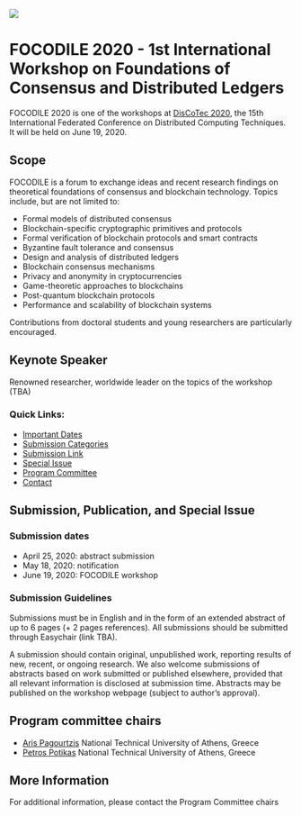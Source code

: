 [![](https://www.discotec.org/2020/discotec2020-banner.jpeg)](https://www.discotec.org/2020/)

# FOCODILE 2020 - 1st International Workshop on Foundations of Consensus and Distributed Ledgers


FOCODILE 2020 is one of the workshops at [DisCoTec 2020](https://www.discotec.org/2020/), the 15th International Federated Conference on Distributed Computing Techniques. It will be held on June 19, 2020.

## Scope
FOCODILE is a forum to exchange ideas and recent research findings on theoretical foundations of consensus and blockchain technology. Topics include, but are not limited to:

* Formal models of distributed consensus
* Blockchain-specific cryptographic primitives and protocols
* Formal verification of blockchain protocols and smart contracts
* Byzantine fault tolerance and consensus
* Design and analysis of distributed ledgers
* Blockchain consensus mechanisms 
* Privacy and anonymity in cryptocurrencies
* Game-theoretic approaches to blockchains
* Post-quantum blockchain protocols 
* Performance and scalability of blockchain systems


Contributions from doctoral students and young researchers are particularly encouraged.

## Keynote Speaker
Renowned researcher, worldwide leader on the topics of the workshop (TBA)



### Quick Links:
* [Important Dates](https://www.discotec.org/2020/#important-dates)
* [Submission Categories](#submission-categories)
* [Submission Link](#submission-link)
* [Special Issue](#special-issue)
* [Program Committee](#program-committee-chairs)
* [Contact](#more-information)



## Submission, Publication, and Special Issue

### Submission dates
* April 25, 2020: abstract submission
* May 18, 2020: notification
* June 19, 2020: FOCODILE workshop


### Submission Guidelines
Submissions must be in English and in the form of an extended abstract of up to 6 pages (+ 2 pages references). All submissions should be submitted through Easychair (link TBA).

A submission should contain original, unpublished work, reporting results of new, recent, or ongoing research. We also welcome submissions of abstracts based on work submitted or published elsewhere, provided that all relevant information is disclosed at submission time. Abstracts may be published on the workshop webpage (subject to author’s approval). 


## Program committee chairs
* [Aris Pagourtzis](http://www.softlab.ntua.gr/~pagour/) National Technical University of Athens, Greece
* [Petros Potikas](http://www.softlab.ntua.gr/~ppotik/) National Technical University of Athens, Greece



## More Information
For additional information, please contact the Program Committee chairs